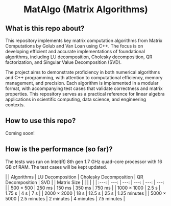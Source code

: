 <div align="center">

# MatAlgo (Matrix Algorithms)

<div align="left">

## What is this repo about?

This repository implements key matrix computation algorithms from Matrix Computations by Golub and Van Loan using C++. The focus is on developing efficient and accurate implementations of foundational algorithms, including LU decomposition, Cholesky decomposition, QR factorization, and Singular Value Decomposition (SVD).

The project aims to demonstrate proficiency in both numerical algorithms and C++ programming, with attention to computational efficiency, memory management, and precision. Each algorithm is implemented in a modular format, with accompanying test cases that validate correctness and matrix properties. This repository serves as a practical reference for linear algebra applications in scientific computing, data science, and engineering contexts.

## How to use this repo?

Coming soon!

## How is the performance (so far)?

The tests was run on Intel(R) 8th gen 1.7 GHz quad-core processor with 16 GB of RAM. The test cases will be kept updated.

| | Algorithms | LU Decomposition | Cholesky Decomposition | QR Decomposition | SVD |
| Matrix Size | | | | |
| :---: | ---: | ---: | ---: | ---: | ---: |
| 500 × 500 | 250 ms | 150 ms | 350 ms | 750 ms |
| 1000 × 1000 | 2.5 s | 1.75 s | 4 s | 7 s |
| 2000 × 2000 | 18 s | 12.5 s | 25 s | 1.25 minutes |
| 5000 × 5000 | 2.5 minutes | 2 minutes | 4 minutes | 7.5 minutes |
